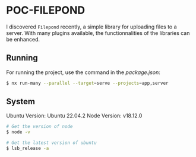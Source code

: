 # POC-FILEPOND

I discovered `Filepond` recently, a simple library for uploading files to a server. With many plugins available, the functionnalities of the libraries can be enhanced.

## Running

For running the project, use the command in the _package.json_:

```bash
$ nx run-many --parallel --target=serve --projects=app,server
```

## System

Ubuntu Version: Ubuntu 22.04.2
Node Version: v18.12.0

```bash
# Get the version of node
$ node -v

# Get the latest version of ubuntu
$ lsb_release -a
```
